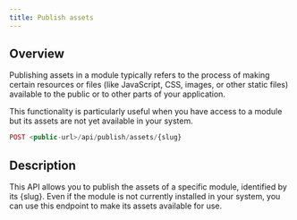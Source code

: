 ```yaml
---
title: Publish assets
---
```



## Overview
Publishing assets in a module typically refers to the process of making certain resources or files (like JavaScript, CSS, images, or other static files) available to the public or to other parts of your application. 

This functionality is particularly useful when you have access to a module but its assets are not yet available in your system.

```php
POST <public-url>/api/publish/assets/{slug}
```

## Description
This API allows you to publish the assets of a specific module, identified by its {slug}. 
Even if the module is not currently installed in your system, 
you can use this endpoint to make its assets available for use.
